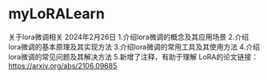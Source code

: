 # myLoRALearn
 关于lora微调相关 
 2024年2月26日 
 1.介绍lora微调的概念及其应用场景 
 2.介绍lora微调的基本原理及其实现方法 
 3.介绍lora微调的常用工具及其使用方法 
 4.介绍lora微调的常见问题及其解决方法 
 5.新增了注释，有助于理解 
 LoRA的论文链接：https://arxiv.org/abs/2106.09685 
 
